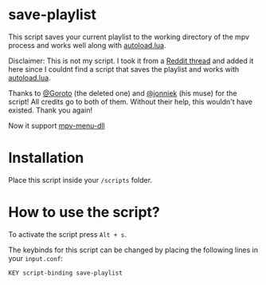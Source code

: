 # save-playlist
This script saves your current playlist to the working directory of the mpv process and works well along with [autoload.lua](https://github.com/mpv-player/mpv/blob/master/TOOLS/lua/autoload.lua).

Disclaimer: This is not my script. I took it from a [Reddit thread](https://old.reddit.com/r/mpv/comments/ax925a/playlist_how_to_save_currently_internal_playlist/emhpie3/?context=3) and added it here since I couldnt find a script that saves the playlist and works with [autoload.lua](https://github.com/mpv-player/mpv/blob/master/TOOLS/lua/autoload.lua).

Thanks to [@Goroto](https://github.com/garoto) (the deleted one) and [@jonniek](https://github.com/jonniek) (his muse) for the script! All credits go to both of them. Without their help, this wouldn't have existed. Thank you again!

Now it support [mpv-menu-dll](https://github.com/tsl0922/mpv-menu-plugin)

# Installation
Place this script inside your `/scripts` folder.

# How to use the script?
To activate the script press `Alt + s`. 

The keybinds for this script can be changed by placing the following lines in your ``input.conf``:  
```
KEY script-binding save-playlist
```
